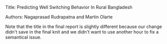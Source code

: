 Title: Predicting Well Switching Behavior In Rural Bangladesh 

Authors: Nagaprasad Rudrapatna and Martin Olarte

Note that the title in the final report is slightly different because our change didn't save in the final knit and we didn't want to use another hour to fix a semantical issue.
